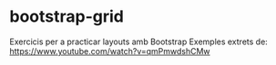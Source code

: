 # bootstrap-grid
Exercicis per a practicar layouts amb Bootstrap
Exemples extrets de:
https://www.youtube.com/watch?v=qmPmwdshCMw
